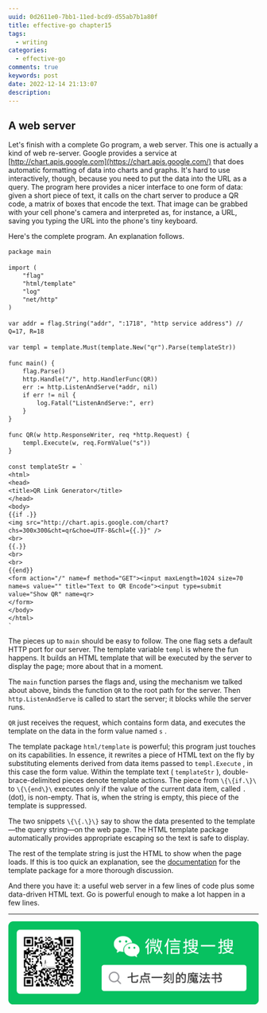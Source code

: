 ```yaml
---
uuid: 0d2611e0-7bb1-11ed-bcd9-d55ab7b1a80f
title: effective-go chapter15
tags:
  - writing
categories:
  - effective-go
comments: true
keywords: post
date: 2022-12-14 21:13:07
description:
---
```


<!--more-->
<!-- 1. 发布前：删除草稿的 uuid -->
<!-- 2. 发布后：补充tag，category -->

## A web server 

Let's finish with a complete Go program, a web server. This one is actually a kind of web re-server. Google provides a service at [http://chart.apis.google.com](https://chart.apis.google.com/) that does automatic formatting of data into charts and graphs. It's hard to use interactively, though, because you need to put the data into the URL as a query. The program here provides a nicer interface to one form of data: given a short piece of text, it calls on the chart server to produce a QR code, a matrix of boxes that encode the text. That image can be grabbed with your cell phone's camera and interpreted as, for instance, a URL, saving you typing the URL into the phone's tiny keyboard.

Here's the complete program. An explanation follows.

    package main
    
    import (
        "flag"
        "html/template"
        "log"
        "net/http"
    )
    
    var addr = flag.String("addr", ":1718", "http service address") // Q=17, R=18
    
    var templ = template.Must(template.New("qr").Parse(templateStr))
    
    func main() {
        flag.Parse()
        http.Handle("/", http.HandlerFunc(QR))
        err := http.ListenAndServe(*addr, nil)
        if err != nil {
            log.Fatal("ListenAndServe:", err)
        }
    }
    
    func QR(w http.ResponseWriter, req *http.Request) {
        templ.Execute(w, req.FormValue("s"))
    }
    
    const templateStr = `
    <html>
    <head>
    <title>QR Link Generator</title>
    </head>
    <body>
    {{if .}}
    <img src="http://chart.apis.google.com/chart?chs=300x300&cht=qr&choe=UTF-8&chl={{.}}" />
    <br>
    {{.}}
    <br>
    <br>
    {{end}}
    <form action="/" name=f method="GET"><input maxLength=1024 size=70
    name=s value="" title="Text to QR Encode"><input type=submit
    value="Show QR" name=qr>
    </form>
    </body>
    </html>
    `

The pieces up to `main` should be easy to follow. The one flag sets a default HTTP port for our server. The template variable `templ` is where the fun happens. It builds an HTML template that will be executed by the server to display the page; more about that in a moment.

The `main` function parses the flags and, using the mechanism we talked about above, binds the function `QR` to the root path for the server. Then `http.ListenAndServe` is called to start the server; it blocks while the server runs.

`QR` just receives the request, which contains form data, and executes the template on the data in the form value named `s` .

The template package `html/template` is powerful; this program just touches on its capabilities. In essence, it rewrites a piece of HTML text on the fly by substituting elements derived from data items passed to `templ.Execute` , in this case the form value. Within the template text \( `templateStr` \), double-brace-delimited pieces denote template actions. The piece from `\{\{if.\}\` to `\{\{end\}\` executes only if the value of the current data item, called `.` \(dot\), is non-empty. That is, when the string is empty, this piece of the template is suppressed.

The two snippets `\{\{.\}\}` say to show the data presented to the template—the query string—on the web page. The HTML template package automatically provides appropriate escaping so the text is safe to display.

The rest of the template string is just the HTML to show when the page loads. If this is too quick an explanation, see the [documentation](https://docs.huihoo.com/go/golang.org/pkg/html/template/index.html) for the template package for a more thorough discussion.

And there you have it: a useful web server in a few lines of code plus some data-driven HTML text. Go is powerful enough to make a lot happen in a few lines.


---
![20200131220947.png](source/_posts/images/leunggeorge.github.io-image-9.png)
